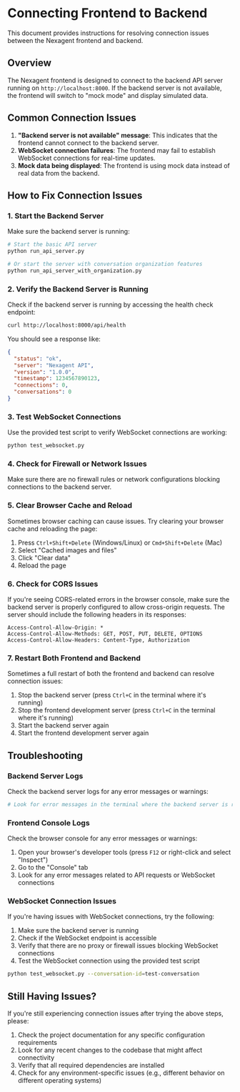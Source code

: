 # Connecting Frontend to Backend

This document provides instructions for resolving connection issues between the Nexagent frontend and backend.

## Overview

The Nexagent frontend is designed to connect to the backend API server running on `http://localhost:8000`. If the backend server is not available, the frontend will switch to "mock mode" and display simulated data.

## Common Connection Issues

1. **"Backend server is not available" message**: This indicates that the frontend cannot connect to the backend server.
2. **WebSocket connection failures**: The frontend may fail to establish WebSocket connections for real-time updates.
3. **Mock data being displayed**: The frontend is using mock data instead of real data from the backend.

## How to Fix Connection Issues

### 1. Start the Backend Server

Make sure the backend server is running:

```bash
# Start the basic API server
python run_api_server.py

# Or start the server with conversation organization features
python run_api_server_with_organization.py
```

### 2. Verify the Backend Server is Running

Check if the backend server is running by accessing the health check endpoint:

```bash
curl http://localhost:8000/api/health
```

You should see a response like:

```json
{
  "status": "ok",
  "server": "Nexagent API",
  "version": "1.0.0",
  "timestamp": 1234567890123,
  "connections": 0,
  "conversations": 0
}
```

### 3. Test WebSocket Connections

Use the provided test script to verify WebSocket connections are working:

```bash
python test_websocket.py
```

### 4. Check for Firewall or Network Issues

Make sure there are no firewall rules or network configurations blocking connections to the backend server.

### 5. Clear Browser Cache and Reload

Sometimes browser caching can cause issues. Try clearing your browser cache and reloading the page:

1. Press `Ctrl+Shift+Delete` (Windows/Linux) or `Cmd+Shift+Delete` (Mac)
2. Select "Cached images and files"
3. Click "Clear data"
4. Reload the page

### 6. Check for CORS Issues

If you're seeing CORS-related errors in the browser console, make sure the backend server is properly configured to allow cross-origin requests. The server should include the following headers in its responses:

```
Access-Control-Allow-Origin: *
Access-Control-Allow-Methods: GET, POST, PUT, DELETE, OPTIONS
Access-Control-Allow-Headers: Content-Type, Authorization
```

### 7. Restart Both Frontend and Backend

Sometimes a full restart of both the frontend and backend can resolve connection issues:

1. Stop the backend server (press `Ctrl+C` in the terminal where it's running)
2. Stop the frontend development server (press `Ctrl+C` in the terminal where it's running)
3. Start the backend server again
4. Start the frontend development server again

## Troubleshooting

### Backend Server Logs

Check the backend server logs for any error messages or warnings:

```bash
# Look for error messages in the terminal where the backend server is running
```

### Frontend Console Logs

Check the browser console for any error messages or warnings:

1. Open your browser's developer tools (press `F12` or right-click and select "Inspect")
2. Go to the "Console" tab
3. Look for any error messages related to API requests or WebSocket connections

### WebSocket Connection Issues

If you're having issues with WebSocket connections, try the following:

1. Make sure the backend server is running
2. Check if the WebSocket endpoint is accessible
3. Verify that there are no proxy or firewall issues blocking WebSocket connections
4. Test the WebSocket connection using the provided test script

```bash
python test_websocket.py --conversation-id=test-conversation
```

## Still Having Issues?

If you're still experiencing connection issues after trying the above steps, please:

1. Check the project documentation for any specific configuration requirements
2. Look for any recent changes to the codebase that might affect connectivity
3. Verify that all required dependencies are installed
4. Check for any environment-specific issues (e.g., different behavior on different operating systems)
